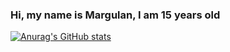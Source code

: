 ### Hi, my name is Margulan, I am 15 years old
[![Anurag's GitHub stats](https://github-readme-stats.vercel.app/apimrgln=anuraghazra)](https://github.com/anuraghazra/github-readme-stats)
 
